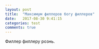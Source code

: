 ```yaml
---
layout: post
title:  "Максимум филлеров богу филлеров"
date:   2017-08-30 9:41:15
categories: test
comments: true
---
```

Филлер филлеру рознь.
